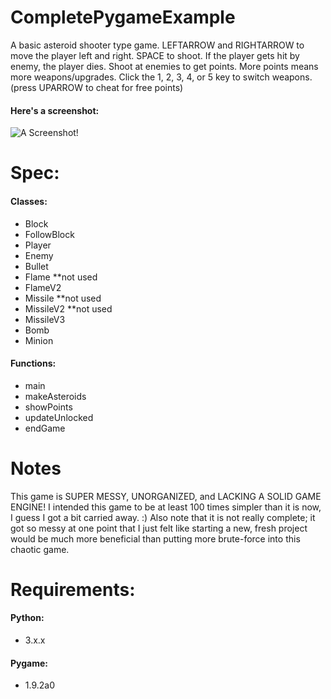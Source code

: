 # CompletePygameExample
A basic asteroid shooter type game. LEFTARROW and RIGHTARROW to move the player left and right. SPACE to shoot. If the player gets hit by enemy, the player dies. Shoot at enemies to get points. More points means more weapons/upgrades. Click the 1, 2, 3, 4, or 5 key to switch weapons. (press UPARROW to cheat for free points)

#### Here's a screenshot:
![A Screenshot!](https://github.com/Ibsardar/CompletePygameExample/Screenshot01.png?raw=true "A Screenshot!")

# Spec:

#### Classes:
- Block
- FollowBlock
- Player
- Enemy
- Bullet
- Flame **not used
- FlameV2
- Missile **not used
- MissileV2 **not used
- MissileV3
- Bomb
- Minion

#### Functions:
- main
- makeAsteroids
- showPoints
- updateUnlocked
- endGame

# Notes
This game is SUPER MESSY, UNORGANIZED, and LACKING A SOLID GAME ENGINE!
I intended this game to be at least 100 times simpler than it is now, I guess I got a bit carried away. :)
Also note that it is not really complete; it got so messy at one point that I just felt like starting a new, fresh project would be much more beneficial than putting more brute-force into this chaotic game.

# Requirements:

#### Python:
- 3.x.x

#### Pygame:
- 1.9.2a0
